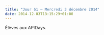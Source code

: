 ```yaml
---
title: "Jour 61 — Mercredi 3 décembre 2014"
date: 2014-12-03T13:15:29+01:00
---
```


Élèves aux APIDays.


